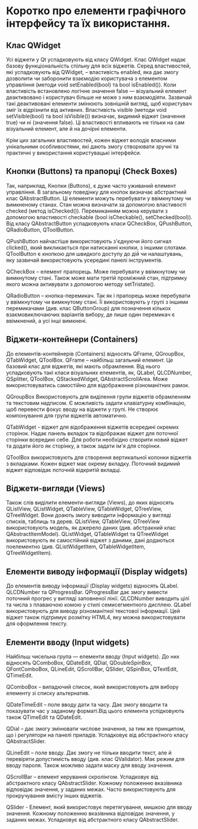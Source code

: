 # Коротко про елементи графічного інтерфейсу та їх використання.


## Клас QWidget

Усі віджети у Qt успадковують від класу QWidget. Клас QWidget надає базову функціональність спільну для всіх віджетів. Серед властивостей, які успадковують від QWidget, – властивість enabled, яка дає змогу дозволити чи заборонити взаємодію користувача з елементом управління (методи void setEnabled(bool) та bool isEnabled()). Коли властивість встановлено логічне значення false — візуальний  елемент  деактивовано і користувач більше не може з ним взаємодіяти. Зазвичай такі  деактивовані елементи змінюють зовнішній вигляд, щоб користувач зміг їх відрізнити від активних. Властивість visible (методи void setVisible(bool) та bool isVisible()) визначає, видимий віджет (значення true) чи ні (значення false). Ці властивості впливають не тільки на сам візуальний елемент, але й на дочірні елементи. 

Крім цих загальних властивостей, кожен віджет володіє власними унікальними особливостями, які дають змогу створювати зручні та практичні у використання користувацькі інтерфейси. 


## Кнопки (Buttons) та прапорці (Check Boxes)

Так, наприклад, Кнопки (Buttons),  є дуже часто уживаний елемент управління. В загальному поведінку для кнопок визначає абстрактний клас QAbstractButton. Ці елементи можуть перебувати у ввімкнутому чи вимкненому станах. Стан можна визначати за допомогою властивості checked (метод isChecked()). Перемиканням можна керувати з допомогою властивості checkable (bool isCheckable(), setChеcked(bool)). Від класу  QAbstractButton успадковують класи QCheckBox, QPushButton, QRadioButton, QToolButton.

QPushButton найчастіше використовують з'єднуючи його сигнал clicked(), який викликається при натисканні кнопки, з іншими слотами.  QToolButton є кнопкою для швидкого доступу до дій чи налаштувань, яку зазвичай використовують усередині панелі інструментів.

QCheckBox  – елемент прапорець. Може перебувати у ввімкнутому чи вимкнутому стані. Також може мати третій проміжний стан, підтримку якого можна активувати з допомогою методу setTristate().

QRadioButton – кнопка-перемикач. Так як і прапорець може перебувати у ввімкнутому чи вимкнутому стані. Її використовують у групі з іншими перемикачами (див. клас QButtonGroup) для позначення кількох взаємовиключаючих варіантів вибору, де лише один перемикач є ввімкнений, а усі інші вимкнені.

## Віджети-контейнери (Containers)

До елементів-контейнерів (Containers) відносять  QFrame, QGroupBox, QTabWidget, QToolBox. QFrame – найбільш загальний елемент. Це базовий клас для віджетів, які мають обрамлення. Від нього успадковують такі класи візуальних елементів, як, QLabel, QLCDNumber, QSplitter, QToolBox, QStackedWidget, QAbstractScrollArea. Може використовуватись самостійно для відображення різноманітних рамок.

QGroupBox Використовують для виділення групи віджетів обрамленням та текстовим надписом. Є можливість задати клавіатурну комбінацію, щоб перевести фокус вводу на віджети у групі. Не створює компонування для групи віджетів автоматично.

QTabWidget - віджет для відображення віджетів всередині окремих сторінок. Надає панель вкладок та відображає віджет для поточної сторінки всередині себе. Для роботи необхідно створити новий віджет та додати його як сторінку, а також задати ім'я для сторінки.

QToolBox використовують для створення вертикальної колонки віджетів з вкладками. Кожен віджет має окрему вкладку. Поточний видимий віджет відповідає поточній відкритій вкладці.

## Віджети-вигляди (Views)

Також слів виділити елементи-вигляди  (Views), до яких відносять QListView, QListWidget, QTableView,  QTableWidget, QTreeView, QTreeWidget. Вони доають змогу виводити інформацію у вигляді списків, таблиць та дерев. QListView, QTableView,  QTreeView використовують модель, як джерело даних (див. абстракний клас QAbstractItemModel).  QListWidget, QTableWidget та QTreeWidget використовують як самостійний віджет з даними, дані додаються поелементно (див. QListWidgetItem, QTableWidgetItem, QTreeWidgetItem). 

## Елементи виводу інформації (Display widgets)

До елементів виводу інформації (Display widgets) відносять QLabel. QLCDNumber та QProgressBar.  QProgressBar дає змогу вивести поточний прогрес у вигляді заповненої лінії.   QLCDNumber виводить цілі та числа з плаваючою комою у стилі семисегментного дисплею.  QLabel використовують для виводу різноманітної текстової інформації. Цей віджет також підтримує розмітку HTML4, яку можна використовувати для оформлення тексту.

## Елементи вводу (Input widgets)

Найбільш чисельна група — елементи вводу (Input widgets). До них відносять QComboBox, QDateEdit, QDial, QDoubleSpinBox, QFontComboBox, QLineEdit, QScrollBar, QSlider, QSpinBox, QTextEdit, QTimeEdit.

QComboBox – випадючий список, який використовують для вибору елементу зі списку альтернатив. 

QDateTimeEdit – поле вводу дати та часу.   Дає змогу вводити та  показувати час у заданому форматі.Від цього елемента успідковують також  QTimeEdit та  QDateEdit.

QDial – дає змогу змінювати числове значення, за тим же принципом, що і регулятори на панелі приладів. Успадковує від абстрактного класу QAbstractSlider.

QLineEdit – поле вводу. Дає змогу не тіільки вводити текст, але й перевіряти допустимість вводу (див. клас QValidator). Має режим для вводу пароля. Також можливо задати маску для вводу значення.

QScrollBar – елемент керування скролінгом. Успадковує від абстрактного класу QAbstractSlider. Кожному положенню  вказівника відповідає значення, у заданих межах. Часто використовують для прокручування вмісту інших віджетів.

QSlider - Елемент, який використовує перетягування, мишкою для вводу значення. Кожному положенню  вказівника відповідає значення, у заданих межах. Успадковує від абстрактного класу QAbstractSlider.


